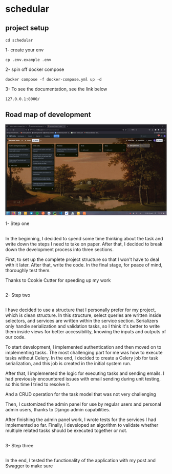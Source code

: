 # schedular

## project setup

```
cd schedular
```

1- create your env
```
cp .env.example .env
```

2- spin off docker compose
```
docker compose -f docker-compose.yml up -d
```

3- To see the documentation, see the link below
```
127.0.0.1:8000/
```

## Road map of development
![Development Roadmap](schedular/img.png)

1- Step one 
##
In the beginning, I decided to spend some time thinking about the task and write down the steps I need to take on paper. After that, I decided to break down the development process into three sections.

First, to set up the complete project structure so that I won't have to deal with it later. After that, write the code. In the final stage, for peace of mind, thoroughly test them.

Thanks to Cookie Cutter for speeding up my work
##

2- Step two 
##
I have decided to use a structure that I personally prefer for my project, which is clean structure. In this structure, select queries are written inside selectors, and services are written within the service section. Serializers only handle serialization and validation tasks, so I think it's better to write them inside views for better accessibility, knowing the inputs and outputs of our code.

To start development, I implemented authentication and then moved on to implementing tasks. The most challenging part for me was how to execute tasks without Celery. In the end, I decided to create a Celery job for task serialization, and this job is created in the initial system run.

After that, I implemented the logic for executing tasks and sending emails. I had previously encountered issues with email sending during unit testing, so this time I tried to resolve it.

And a CRUD operation for the task model that was not very challenging

Then, I customized the admin panel for use by regular users and personal admin users, thanks to Django admin capabilities.

After finishing the admin panel work, I wrote tests for the services I had implemented so far. Finally, I developed an algorithm to validate whether multiple related tasks should be executed together or not.
##

3- Step three
##
In the end, I tested the functionality of the application with my post and Swagger to make sure
## 
